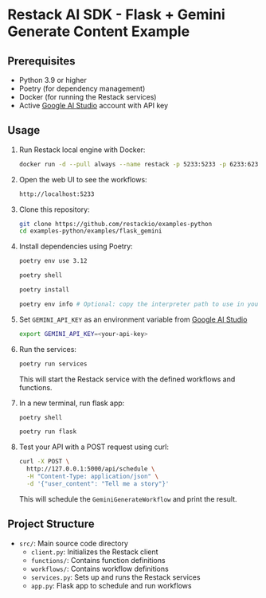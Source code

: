 # Restack AI SDK - Flask + Gemini Generate Content Example

## Prerequisites

- Python 3.9 or higher
- Poetry (for dependency management)
- Docker (for running the Restack services)
- Active [Google AI Studio](https://aistudio.google.com) account with API key

## Usage

1. Run Restack local engine with Docker:

   ```bash
   docker run -d --pull always --name restack -p 5233:5233 -p 6233:6233 -p 7233:7233 ghcr.io/restackio/restack:main
   ```

2. Open the web UI to see the workflows:

   ```bash
   http://localhost:5233
   ```

3. Clone this repository:

   ```bash
   git clone https://github.com/restackio/examples-python
   cd examples-python/examples/flask_gemini
   ```

4. Install dependencies using Poetry:

   ```bash
   poetry env use 3.12
   ```

   ```bash
   poetry shell
   ```

   ```bash
   poetry install
   ```

   ```bash
   poetry env info # Optional: copy the interpreter path to use in your IDE (e.g. Cursor, VSCode, etc.)
   ```

5. Set `GEMINI_API_KEY` as an environment variable from [Google AI Studio](https://aistudio.google.com)

   ```bash
   export GEMINI_API_KEY=<your-api-key>
   ```

6. Run the services:

   ```bash
   poetry run services
   ```

   This will start the Restack service with the defined workflows and functions.

7. In a new terminal, run flask app:

   ```bash
   poetry shell
   ```

   ```bash
   poetry run flask
   ```

8. Test your API with a POST request using curl:

   ```bash
   curl -X POST \
     http://127.0.0.1:5000/api/schedule \
     -H "Content-Type: application/json" \
     -d '{"user_content": "Tell me a story"}'
   ```

   This will schedule the `GeminiGenerateWorkflow` and print the result.

## Project Structure

- `src/`: Main source code directory
  - `client.py`: Initializes the Restack client
  - `functions/`: Contains function definitions
  - `workflows/`: Contains workflow definitions
  - `services.py`: Sets up and runs the Restack services
  - `app.py`: Flask app to schedule and run workflows

